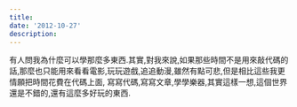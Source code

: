 ```yaml
---
title: 
date: '2012-10-27'
description:
---
```



有人問我為什麼可以學那麼多東西.其實,對我來說,如果那些時間不是用來敲代碼的話,那麼也只能用來看看電影,玩玩遊戲,追追動漫,雖然有點可悲,但是相比這些我更情願把時間花費在代碼上面,
寫寫代碼,寫寫文章,學學樂器,其實這樣一想,這個世界還是不錯的,還有這麼多好玩的東西.
